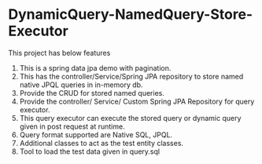 DynamicQuery-NamedQuery-Store-Executor
===============================

This project has below features
1) This is a spring data jpa demo with pagination. 
2) This has the controller/Service/Spring JPA repository to store named native JPQL queries in in-memory db.
3) Provide the CRUD for stored named queries.
4) Provide the controller/ Service/ Custom Spring JPA Repository for query executor.
5) This query executor can execute the stored query or dynamic query given in post request at runtime. 
6) Query format supported are Native SQL, JPQL.
8) Additional classes to act as the test entity classes.
9) Tool to load the test data given in query.sql
